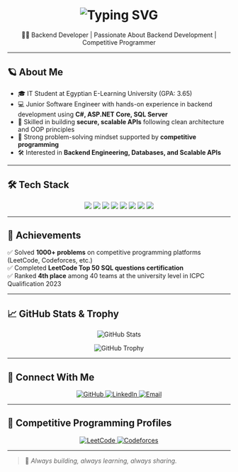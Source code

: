 <h1 align="center">
  <img src="https://readme-typing-svg.demolab.com?font=Fira+Code&weight=500&pause=1000&color=F7971E&center=true&vCenter=true&width=600&lines=%F0%9F%91%8B+Hi%2C+I'm+Mohamed+Khaled;Backend+Developer+%7C+Competitive+Programmer;Passionate+About+Backend+Development" alt="Typing SVG" />
</h1>


<p align="center">
  🧑‍💻 Backend Developer | Passionate About Backend Development | Competitive Programmer
</p>

---

## 🪐 About Me

- 🎓 IT Student at Egyptian E-Learning University (GPA: 3.65)
- 💻 Junior Software Engineer with hands-on experience in backend development using **C#, ASP.NET Core, SQL Server**
- 🚀 Skilled in building **secure, scalable APIs** following clean architecture and OOP principles
- 🧩 Strong problem-solving mindset supported by **competitive programming**
- 🛠️ Interested in **Backend Engineering, Databases, and Scalable APIs**

---

## 🛠️ Tech Stack

<p align="center">
  <img src="https://img.shields.io/badge/C%23-%23239120.svg?style=for-the-badge&logo=c-sharp&logoColor=white" />
  <img src="https://img.shields.io/badge/.NET-512BD4?style=for-the-badge&logo=dotnet&logoColor=white" />
  <img src="https://img.shields.io/badge/SQL%20Server-CC2927?style=for-the-badge&logo=microsoft%20sql%20server&logoColor=white" />
  <img src="https://img.shields.io/badge/HTML5-E34F26?style=for-the-badge&logo=html5&logoColor=white" />
  <img src="https://img.shields.io/badge/CSS3-1572B6?style=for-the-badge&logo=css3&logoColor=white" />
  <img src="https://img.shields.io/badge/JavaScript-F7DF1E?style=for-the-badge&logo=javascript&logoColor=black" />
  <img src="https://img.shields.io/badge/Git-F05032?style=for-the-badge&logo=git&logoColor=white" />
  <img src="https://img.shields.io/badge/GitHub-181717?style=for-the-badge&logo=github&logoColor=white" />
</p>

---

## 🚩 Achievements

✅ Solved **1000+ problems** on competitive programming platforms (LeetCode, Codeforces, etc.)  
✅ Completed **LeetCode Top 50 SQL questions certification**  
✅ Ranked **4th place** among 40 teams at the university level in ICPC Qualification 2023

---

## 📈 GitHub Stats & Trophy

<p align="center">
  <img src="https://github-readme-stats.vercel.app/api?username=Mohamed-Khaled970&show_icons=true&theme=radical&hide_title=true" alt="GitHub Stats" />
</p>

<p align="center">
  <img src="https://github-profile-trophy.vercel.app/?username=Mohamed-Khaled970&theme=dracula&no-bg=true&margin-w=15&title=Stars,Followers,Commits,Repositories,Issues" alt="GitHub Trophy" />
</p>

---

## 🔗 Connect With Me

<p align="center">
  <a href="https://github.com/Mohamed-Khaled970" target="_blank">
    <img src="https://img.shields.io/badge/GitHub-181717?style=for-the-badge&logo=github&logoColor=white" alt="GitHub"/>
  </a>
  <a href="http://www.linkedin.com/in/mohamed-khaled-9ab281251" target="_blank">
    <img src="https://img.shields.io/badge/LinkedIn-0077B5?style=for-the-badge&logo=linkedin&logoColor=white" alt="LinkedIn"/>
  </a>
  <a href="mailto:mohamed.khaled.abdelttwab@gmail.com" target="_blank">
    <img src="https://img.shields.io/badge/Gmail-D14836?style=for-the-badge&logo=gmail&logoColor=white" alt="Email"/>
  </a>
</p>

---

## 🧩 Competitive Programming Profiles

<p align="center">
  <a href="https://leetcode.com/u/Mohamed-Khaled2003/" target="_blank">
    <img src="https://img.shields.io/badge/LeetCode-FFA116?style=for-the-badge&logo=leetcode&logoColor=black" alt="LeetCode"/>
  </a>
  <a href="https://codeforces.com/profile/Mohamed_Khaled_860" target="_blank">
    <img src="https://img.shields.io/badge/Codeforces-1F8ACB?style=for-the-badge&logo=codeforces&logoColor=white" alt="Codeforces"/>
  </a>
</p>

---

> 🚀 *Always building, always learning, always sharing.*
